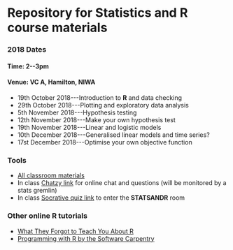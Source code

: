 # Repository for Statistics and R course materials

### 2018 Dates
#### Time: 2--3pm
#### Venue: VC A, Hamilton, NIWA
* 19th October 2018---Introduction to **R** and data checking
* 29th October 2018---Plotting and exploratory data analysis
* 5th November 2018---Hypothesis testing 
* 12th November 2018---Make your own hypothesis test
* 19th November 2018---Linear and logistic models
* 10th December 2018---Generalised linear models and time series?
* 17st December 2018---Optimise your own objective function

### Tools

* [All classroom materials](https://jonestoddcm.apps.niwa.local/Statistics-and-R)
* In class [Chatzy link](http://www.chatzy.com/63287706207914) for online chat and questions (will be monitored by a stats gremlin)
* In class [Socrative quiz link](https://b.socrative.com/login/student/) to enter the **STATSANDR** room

### Other online **R** tutorials

* [What They Forgot to Teach You About R](https://whattheyforgot.org/)
* [Programming with R by the Software Carpentry](https://swcarpentry.github.io/r-novice-inflammation/)
